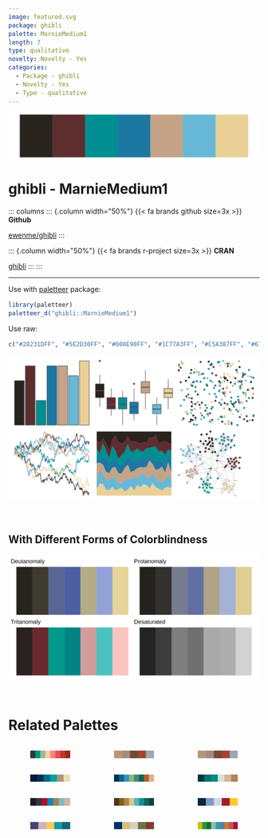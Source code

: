 ```yaml
---
image: featured.svg
package: ghibli
palette: MarnieMedium1
length: 7
type: qualitative
novelty: Novelty - Yes
categories:
  - Package - ghibli
  - Novelty - Yes
  - Type - qualitative
---
```


![](featured.svg)

# ghibli - MarnieMedium1 

::: columns
::: {.column width="50%"}
{{< fa brands github size=3x >}}
**Github**

[ewenme/ghibli](https://github.com/ewenme/ghibli)
:::

::: {.column width="50%"}
{{< fa brands r-project size=3x >}}
**CRAN**

[ghibli](https://CRAN.R-project.org/package=ghibli)
:::
:::

<hr> 

Use with [paletteer](https://emilhvitfeldt.github.io/paletteer/) package:

```r
library(paletteer)
paletteer_d("ghibli::MarnieMedium1")
```

Use raw:

```r
c("#28231DFF", "#5E2D30FF", "#008E90FF", "#1C77A3FF", "#C5A387FF", "#67B8D6FF", "#E9D097FF")
``` 

![](examples.png) 

  <br>
  
  ## With Different Forms of Colorblindness
  
  ![](colorblind.svg) 

<br>

# Related Palettes

<div class="list" style="display: grid; grid-template-columns: auto auto auto;"> <figure class="figure">
<a href="../../awtools/a_palette/"> <img src="../../awtools/a_palette/featured.svg" style="width: 100%;" class="figure-img"></a>
</figure> <figure class="figure">
<a href="../../ButterflyColors/hamadryas_feronia/"> <img src="../../ButterflyColors/hamadryas_feronia/featured.svg" style="width: 100%;" class="figure-img"></a>
</figure> <figure class="figure">
<a href="../../ButterflyColors/hamadryas_feronia/"> <img src="../../ButterflyColors/hamadryas_feronia/featured.svg" style="width: 100%;" class="figure-img"></a>
</figure> <figure class="figure">
<a href="../../beyonce/X19/"> <img src="../../beyonce/X19/featured.svg" style="width: 100%;" class="figure-img"></a>
</figure> <figure class="figure">
<a href="../../beyonce/X40/"> <img src="../../beyonce/X40/featured.svg" style="width: 100%;" class="figure-img"></a>
</figure> <figure class="figure">
<a href="../../beyonce/X33/"> <img src="../../beyonce/X33/featured.svg" style="width: 100%;" class="figure-img"></a>
</figure> <figure class="figure">
<a href="../../ghibli/KikiMedium/"> <img src="../../ghibli/KikiMedium/featured.svg" style="width: 100%;" class="figure-img"></a>
</figure> <figure class="figure">
<a href="../../MetBrewer/Isfahan1/"> <img src="../../MetBrewer/Isfahan1/featured.svg" style="width: 100%;" class="figure-img"></a>
</figure> <figure class="figure">
<a href="../../nbapalettes/grizzlies_europe/"> <img src="../../nbapalettes/grizzlies_europe/featured.svg" style="width: 100%;" class="figure-img"></a>
</figure> <figure class="figure">
<a href="../../PrettyCols/Relax/"> <img src="../../PrettyCols/Relax/featured.svg" style="width: 100%;" class="figure-img"></a>
</figure> <figure class="figure">
<a href="../../lisa/JohannesVermeer_1/"> <img src="../../lisa/JohannesVermeer_1/featured.svg" style="width: 100%;" class="figure-img"></a>
</figure> <figure class="figure">
<a href="../../ltc/crbhits/"> <img src="../../ltc/crbhits/featured.svg" style="width: 100%;" class="figure-img"></a>
</figure> 
</div>
